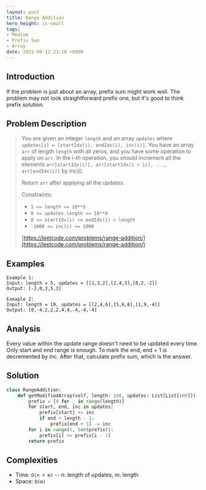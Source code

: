 ```yaml
---
layout: post
title: Range Addition
hero_height: is-small
tags:
- Medium
- Prefix Sum
- Array
date: 2022-09-12 23:10 +0900
---
```

## Introduction
If the problem is just about an array, prefix sum might work well.
The problem may not look straightforward prefix one, but it's good to think prefix solution.

## Problem Description
> You are given an integer `length` and an array `updates` where `updates[i] = [startIdx(i), endIdx(i), inc(i)]`.
> You have an array `arr` of length `length` with all zeros, and you have some operation to apply on `arr`.
> In the i-th operation, you should increment all the elements
> `arr[startIdx(i)], arr[startIdx(i + 1)], ..., arr[endIdx(i)]` by inc(i).
>
> Return `arr` after applying all the updates.
>
> Constraints:
> - `1 <= length <= 10**5`
> - `0 <= updates.length <= 10**4`
> - `0 <= startIdx(i) <= endIdx(i) < length`
> - `-1000 <= inc(i) <= 1000`
>
> [https://leetcode.com/problems/range-addition/](https://leetcode.com/problems/range-addition/)

## Examples
```
Example 1:
Input: length = 5, updates = [[1,3,2],[2,4,3],[0,2,-2]]
Output: [-2,0,3,5,3]
```

```
Exmaple 2:
Input: length = 10, updates = [[2,4,6],[5,6,8],[1,9,-4]]
Output: [0,-4,2,2,2,4,4,-4,-4,-4]
```

## Analysis
Every value within the update range doesn't need to be updated every time.
Only start and end range is enough. To mark the end, end + 1 is decremented by inc.
After that, calculate prefix sum, which is the answer.

## Solution
```python
class RangeAddition:
    def getModifiedArray(self, length: int, updates: List[List[int]]) -> List[int]:
        prefix = [0 for _ in range(length)]
        for start, end, inc in updates:
            prefix[start] += inc
            if end < length - 1:
                prefix[end + 1] -= inc
        for i in range(1, len(prefix)):
            prefix[i] += prefix[i - 1]
        return prefix
```

## Complexities
- Time: `O(n + m)` -- n: length of updates, m: length
- Space: `O(m)`
